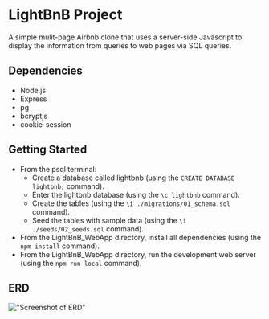 # LightBnB Project

A simple mulit-page Airbnb clone that uses a server-side Javascript to display the information from queries to web pages via SQL queries.

## Dependencies

- Node.js
- Express
- pg
- bcryptjs
- cookie-session

## Getting Started

- From the psql terminal:
  - Create a database called lightbnb (using the `CREATE DATABASE lightbnb;` command).
  - Enter the lightbnb database (using the `\c lightbnb` command).
  - Create the tables (using the `\i ./migrations/01_schema.sql` command).
  - Seed the tables with sample data (using the `\i ./seeds/02_seeds.sql` command).
- From the LightBnB_WebApp directory, install all dependencies (using the `npm install` command).
- From the LightBnB_WebApp directory, run the development web server (using the `npm run local` command).

## ERD

!["Screenshot of ERD"]()
